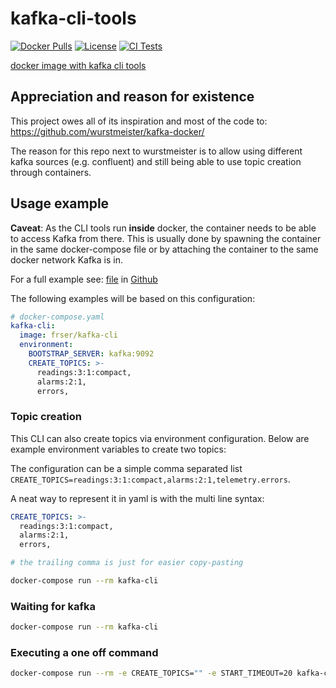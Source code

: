 # kafka-cli-tools

[![Docker Pulls](https://img.shields.io/docker/pulls/frser/kafka-cli.svg)](https://hub.docker.com/r/frser/kafka-cli/)
[![License](https://img.shields.io/badge/License-Apache%202.0-blue.svg)](https://opensource.org/licenses/Apache-2.0)
[![CI Tests](https://github.com/fr-ser/kafka-cli-tools/workflows/ci-tests/badge.svg)](https://github.com/fr-ser/kafka-cli-tools/actions)

[docker image with kafka cli tools](https://hub.docker.com/r/frser/kafka-cli/)

## Appreciation and reason for existence

This project owes all of its inspiration and most of the code to:
https://github.com/wurstmeister/kafka-docker/

The reason for this repo next to wurstmeister is to allow using different kafka sources (e.g.
confluent) and still being able to use topic creation through containers.

## Usage example

**Caveat**: As the CLI tools run **inside** docker, the container needs to be able to access
Kafka from there. This is usually done by spawning the container in the same docker-compose file
or by attaching the container to the same docker network Kafka is in.

For a full example see: [file](docker-compose.yaml) in
[Github](https://github.com/fr-ser/kafka-cli-tools/blob/master/docker-compose.yaml)

The following examples will be based on this configuration:

```yaml
# docker-compose.yaml
kafka-cli:
  image: frser/kafka-cli
  environment:
    BOOTSTRAP_SERVER: kafka:9092
    CREATE_TOPICS: >-
      readings:3:1:compact,
      alarms:2:1,
      errors,
```

### Topic creation

This CLI can also create topics via environment configuration. Below are example environment
variables to create two topics:

The configuration can be a simple comma separated list
`CREATE_TOPICS=readings:3:1:compact,alarms:2:1,telemetry.errors`.

A neat way to represent it in yaml is with the multi line syntax:

```yaml
CREATE_TOPICS: >-
  readings:3:1:compact,
  alarms:2:1,
  errors,

# the trailing comma is just for easier copy-pasting
```

```sh
docker-compose run --rm kafka-cli
```

### Waiting for kafka

```sh
docker-compose run --rm kafka-cli
```

### Executing a one off command

```sh
docker-compose run --rm -e CREATE_TOPICS="" -e START_TIMEOUT=20 kafka-cli kafka-topics.sh --list --bootstrap-server kafka:9092
```
